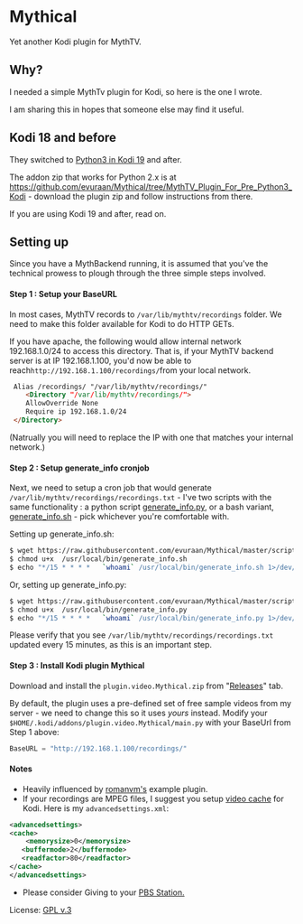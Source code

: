 # Mythical

Yet another Kodi plugin for MythTV.

## Why?

I needed a simple MythTv plugin for Kodi, so here is the one I wrote.

I am sharing this in hopes that someone else may find it useful.

## Kodi 18 and before

They switched to [Python3 in Kodi 19](https://kodi.wiki/view/General_information_about_migration_to_Python_3) and after.

The addon zip that works for Python 2.x is at https://github.com/evuraan/Mythical/tree/MythTV_Plugin_For_Pre_Python3_Kodi - download the plugin zip and follow instructions from there.

If you are using Kodi 19 and after, read on.

## Setting up

Since you have a MythBackend running, it is assumed that you've the technical prowess to plough through the three simple steps involved.

#### Step 1 : Setup your BaseURL

In most cases, MythTV records to `/var/lib/mythtv/recordings` folder. We need to make this folder available for Kodi to do HTTP GETs.

If you have apache, the following would allow internal network 192.168.1.0/24 to access this directory. That is, if your MythTV backend server is at IP 192.168.1.100, you'd now be able to reach`http://192.168.1.100/recordings/`from your local network.

```html
 Alias /recordings/ "/var/lib/mythtv/recordings/"
    <Directory "/var/lib/mythtv/recordings/">
    AllowOverride None
    Require ip 192.168.1.0/24
 </Directory>
```

(Natrually you will need to replace the IP with one that matches your internal network.)

#### Step 2 : Setup generate_info cronjob

Next, we need to setup a cron job that would generate `/var/lib/mythtv/recordings/recordings.txt` - I've two scripts with the same functionality : a python script [generate_info.py](https://github.com/evuraan/Mythical/blob/master/scripts/generate_info.py), or a bash variant, [generate_info.sh](https://github.com/evuraan/Mythical/blob/master/scripts/generate_info.sh) - pick whichever you're comfortable with.

Setting up generate_info.sh:

```bash
$ wget https://raw.githubusercontent.com/evuraan/Mythical/master/scripts/generate_info.sh -O /usr/local/bin/generate_info.sh
$ chmod u+x  /usr/local/bin/generate_info.sh
$ echo "*/15 * * * *   `whoami` /usr/local/bin/generate_info.sh 1>/dev/null 2>/dev/null || :" | sudo tee -a /etc/crontab
```

Or, setting up generate_info.py:

```bash
$ wget https://raw.githubusercontent.com/evuraan/Mythical/master/scripts/generate_info.py -O /usr/local/bin/generate_info.py
$ chmod u+x  /usr/local/bin/generate_info.py
$ echo "*/15 * * * *   `whoami` /usr/local/bin/generate_info.py 1>/dev/null 2>/dev/null || :" | sudo tee -a /etc/crontab
```

Please verify that you see `/var/lib/mythtv/recordings/recordings.txt` updated every 15 minutes, as this is an important step.

#### Step 3 : Install Kodi plugin Mythical

Download and install the `plugin.video.Mythical.zip` from "[Releases](https://github.com/evuraan/Mythical/releases)" tab.

By default, the plugin uses a pre-defined set of free sample videos from my server - we need to change this so it uses _yours_ instead. Modify your `$HOME/.kodi/addons/plugin.video.Mythical/main.py` with your BaseUrl from Step 1 above:

```Python
BaseURL = "http://192.168.1.100/recordings/"
```

#### Notes

- Heavily influenced by [romanvm's](https://github.com/romanvm/plugin.video.example) example plugin.
- If your recordings are MPEG files, I suggest you setup [video cache](https://kodi.wiki/view/HOW-TO:Modify_the_video_cache) for Kodi. Here is my `advancedsettings.xml`:

```xml
<advancedsettings>
<cache>
    <memorysize>0</memorysize>
   <buffermode>2</buffermode>
   <readfactor>80</readfactor>
</cache>
</advancedsettings>
```

- Please consider Giving to your [PBS Station.](https://www.pbs.org/foundation/ways-to-give/)

License: [GPL v.3](http://www.gnu.org/copyleft/gpl.html)
